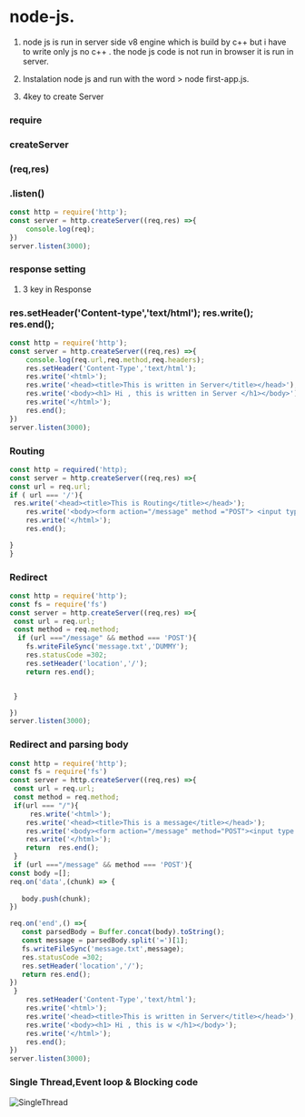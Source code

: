 # node-js.
1. node js is run in server side v8 engine which is build by c++ but i have to write only js no c++ . the node js code is not run in browser it is run in server.
 
 
2. Instalation node js and run with the word > node first-app.js.
3. 4key to create Server
### require
### createServer
### (req,res) 
### .listen()
```javascript
const http = require('http');
const server = http.createServer((req,res) =>{
    console.log(req);
})
server.listen(3000);

```
### response setting
1. 3 key in Response  
### res.setHeader('Content-type','text/html'); res.write(); res.end();
```javascript
const http = require('http');
const server = http.createServer((req,res) =>{
    console.log(req.url,req.method,req.headers);
    res.setHeader('Content-Type','text/html');
    res.write('<html>');
    res.write('<head><title>This is written in Server</title></head>');
    res.write('<body><h1> Hi , this is written in Server </h1></body>');
    res.write('</html>');
    res.end();
})
server.listen(3000);
```
### Routing
```javascript  
const http = required('http);
const server = http.createServer((req,res) =>{
const url = req.url;
if ( url === '/'){
 res.write('<head><title>This is Routing</title></head>');
    res.write('<body><form action="/message" method ="POST"> <input type="text" name ="message" ><button type="submit"></button></form></body>');
    res.write('</html>');
    res.end();

}
}

```
### Redirect 
```javascript    
const http = require('http');
const fs = require('fs')
const server = http.createServer((req,res) =>{
 const url = req.url;
 const method = req.method;
  if (url ==="/message" && method === 'POST'){
    fs.writeFileSync('message.txt','DUMMY');
    res.statusCode =302;
    res.setHeader('location','/');
    return res.end();


 }

})
server.listen(3000);

```
### Redirect and parsing body
```javascript
const http = require('http');
const fs = require('fs')
const server = http.createServer((req,res) =>{
 const url = req.url;
 const method = req.method;
 if(url === "/"){
     res.write('<html>');
    res.write('<head><title>This is a message</title></head>');
    res.write('<body><form action="/message" method="POST"><input type = "text" name = "message"> <button type= "submit">Click here</button></form></body>');
    res.write('</html>');
    return  res.end();
 }
 if (url ==="/message" && method === 'POST'){
const body =[];
req.on('data',(chunk) => {
  
   body.push(chunk);
})

req.on('end',() =>{
   const parsedBody = Buffer.concat(body).toString();
   const message = parsedBody.split('=')[1];
   fs.writeFileSync('message.txt',message);
   res.statusCode =302;
   res.setHeader('location','/');
   return res.end();
})
 }
    res.setHeader('Content-Type','text/html');
    res.write('<html>');
    res.write('<head><title>This is written in Server</title></head>');
    res.write('<body><h1> Hi , this is w </h1></body>');
    res.write('</html>');
    res.end();
})
server.listen(3000);


```
### Single Thread,Event loop & Blocking code
![SingleThread](https://user-images.githubusercontent.com/67328056/100513993-70f92480-319b-11eb-8626-bd6b83c2b347.PNG)





